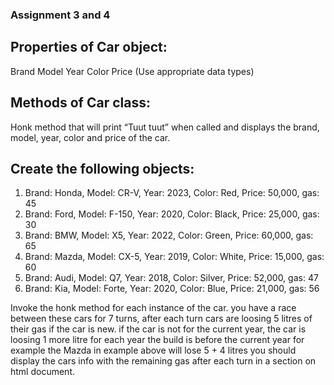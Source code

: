 ### Assignment 3 and 4 

## Properties of Car object:
Brand 
Model 
Year 
Color 
Price (Use appropriate data types)

## Methods of Car class:
Honk method that will print “Tuut tuut” when called and displays the brand, model, year, color and price of the car.

## Create the following objects:
1) Brand: Honda, Model: CR-V, Year: 2023, Color: Red, Price: 50,000, gas: 45
2) Brand: Ford, Model: F-150, Year: 2020, Color: Black, Price: 25,000, gas: 30
3) Brand: BMW, Model: X5, Year: 2022, Color: Green, Price: 60,000, gas: 65
4) Brand: Mazda, Model: CX-5, Year: 2019, Color: White, Price: 15,000, gas: 60
5) Brand: Audi, Model: Q7, Year: 2018, Color: Silver, Price: 52,000, gas: 47
6) Brand: Kia, Model: Forte, Year: 2020, Color: Blue, Price: 21,000, gas: 56

Invoke the honk method for each instance of the car.
you have a race between these cars for 7 turns, after each turn cars are loosing 5 litres of their gas if the car is new. if the car is not for the current year, the car is loosing 1 more litre for each year the build is before the current year for example the Mazda in example above will lose 5 + 4 litres
you should display the cars info with the remaining gas after each turn in a section on html document.